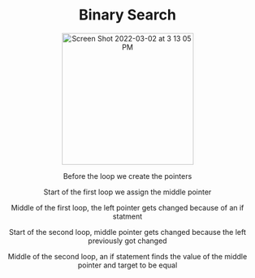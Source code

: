 <div align="center">
  <h1>Binary Search</h1>
  <img width="259" alt="Screen Shot 2022-03-02 at 3 13 05 PM" src="https://user-images.githubusercontent.com/48486610/156442234-f6d3177a-36a6-41a7-876a-fb4d63d1b927.png">
  <p>Before the loop we create the pointers</p>
  <p>Start of the first loop we assign the middle pointer</p>
  <p>Middle of the first loop, the left pointer gets changed because of an if statment</p>
  <p>Start of the second loop, middle pointer gets changed because the left previously got changed</p>
  <p>Middle of the second loop, an if statement finds the value of the middle pointer and target to be equal</p>
</div>
